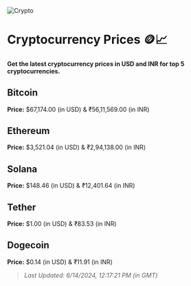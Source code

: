 
![Crypto](https://www.techguide.com.au/wp-content/uploads/2020/11/crypto3.jpeg)

# Cryptocurrency Prices 🪙📈

#### Get the latest cryptocurrency prices in USD and INR for top 5 cryptocurrencies.

## Bitcoin

**Price:** $67,174.00 (in USD) & ₹56,11,569.00 (in INR)

## Ethereum

**Price:** $3,521.04 (in USD) & ₹2,94,138.00 (in INR)

## Solana

**Price:** $148.46 (in USD) & ₹12,401.64 (in INR)

## Tether

**Price:** $1.00 (in USD) & ₹83.53 (in INR)

## Dogecoin

**Price:** $0.14 (in USD) & ₹11.91 (in INR)

> _Last Updated: 6/14/2024, 12:17:21 PM (in GMT)_
